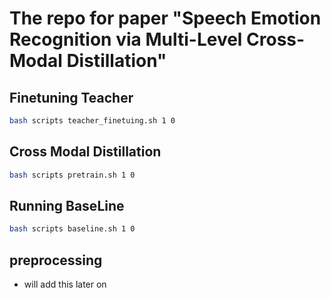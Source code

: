 # The repo for paper "Speech Emotion Recognition via Multi-Level Cross-Modal Distillation"

## Finetuning Teacher

``` bash
bash scripts teacher_finetuing.sh 1 0
```

## Cross Modal Distillation

``` bash
bash scripts pretrain.sh 1 0
```

## Running BaseLine
``` bash 
bash scripts baseline.sh 1 0
```

## preprocessing
+ will add this later on